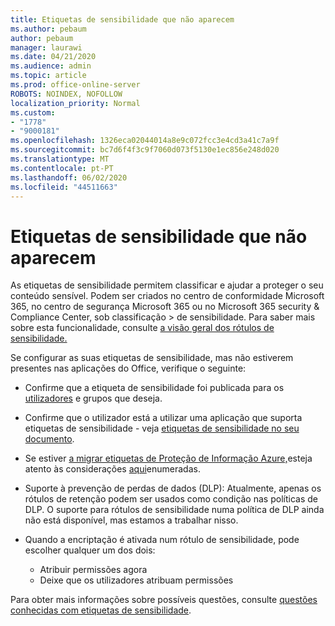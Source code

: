 ```yaml
---
title: Etiquetas de sensibilidade que não aparecem
ms.author: pebaum
author: pebaum
manager: laurawi
ms.date: 04/21/2020
ms.audience: admin
ms.topic: article
ms.prod: office-online-server
ROBOTS: NOINDEX, NOFOLLOW
localization_priority: Normal
ms.custom:
- "1778"
- "9000181"
ms.openlocfilehash: 1326eca02044014a8e9c072fcc3e4cd3a41c7a9f
ms.sourcegitcommit: bc7d6f4f3c9f7060d073f5130e1ec856e248d020
ms.translationtype: MT
ms.contentlocale: pt-PT
ms.lasthandoff: 06/02/2020
ms.locfileid: "44511663"
---
```

# <a name="sensitivity-labels-not-appearing"></a>Etiquetas de sensibilidade que não aparecem

As etiquetas de sensibilidade permitem classificar e ajudar a proteger o seu conteúdo sensível. Podem ser criados no centro de conformidade Microsoft 365, no centro de segurança Microsoft 365 ou no Microsoft 365 security & Compliance Center, sob classificação > de sensibilidade. Para saber mais sobre esta funcionalidade, consulte [a visão geral dos rótulos de sensibilidade.](https://docs.microsoft.com/microsoft-365/compliance/sensitivity-labels)

Se configurar as suas etiquetas de sensibilidade, mas não estiverem presentes nas aplicações do Office, verifique o seguinte:

- Confirme que a etiqueta de sensibilidade foi publicada para os [utilizadores](https://docs.microsoft.com/microsoft-365/compliance/sensitivity-labels#what-label-policies-can-do) e grupos que deseja.

- Confirme que o utilizador está a utilizar uma aplicação que suporta etiquetas de sensibilidade - veja [etiquetas de sensibilidade no seu documento](https://support.office.com/article/apply-sensitivity-labels-to-your-documents-and-email-within-office-2f96e7cd-d5a4-403b-8bd7-4cc636bae0f9?#bkmk_whereavailable).

- Se estiver [a migrar etiquetas de Proteção de Informação Azure,](https://docs.microsoft.com/azure/information-protection/configure-policy-migrate-labels)esteja atento às considerações [aqui](https://docs.microsoft.com/azure/information-protection/configure-policy-migrate-labels#considerations-for-unified-labels)enumeradas.

- Suporte à prevenção de perdas de dados (DLP): Atualmente, apenas os rótulos de retenção podem ser usados como condição nas políticas de DLP.  O suporte para rótulos de sensibilidade numa política de DLP ainda não está disponível, mas estamos a trabalhar nisso.

- Quando a encriptação é ativada num rótulo de sensibilidade, pode escolher qualquer um dos dois:
    - Atribuir permissões agora
    - Deixe que os utilizadores atribuam permissões


Para obter mais informações sobre possíveis questões, consulte [questões conhecidas com etiquetas de sensibilidade](https://support.office.com/article/known-issues-with-sensitivity-labels-in-office-b169d687-2bbd-4e21-a440-7da1b2743edc).